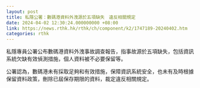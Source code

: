 ```yaml
---
layout: post
title: 私隱公署：數碼港資料外洩源於五項缺失　違反相關規定
date: 2024-04-02 12:30:24.000000000 +08:00
link: https://news.rthk.hk/rthk/ch/component/k2/1747189-20240402.htm
categories: rthk
---
```


私隱專員公署公布數碼港資料外洩事故調查報告，指事故源於五項缺失，包括資訊系統欠缺有效偵測措施，個人資料被不必要保留等。

公署認為，數碼港未有採取足夠和有效措施，保障資訊系統安全，也未有及時根據保留資料政策，刪除已屆保存期限的資料，裁定違反相關規定。
